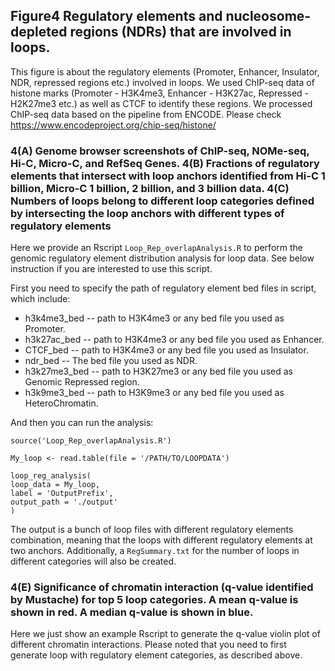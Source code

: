 ## Figure4 Regulatory elements and nucleosome-depleted regions (NDRs) that are involved in loops.


This figure is about the regulatory elements (Promoter, Enhancer, Insulator, NDR, repressed regions etc.) involved in loops. We used ChIP-seq data of histone marks (Promoter - H3K4me3, Enhancer - H3K27ac, Repressed - H2K27me3 etc.) as well as CTCF to identify these regions. We processed ChIP-seq data based on the pipeline from ENCODE. Please check https://www.encodeproject.org/chip-seq/histone/
### 4(A) Genome browser screenshots of ChIP-seq, NOMe-seq, Hi-C, Micro-C, and RefSeq Genes. 4(B) Fractions of regulatory elements that intersect with loop anchors identified from Hi-C 1 billion, Micro-C 1 billion, 2 billion, and 3 billion data. 4(C) Numbers of loops belong to different loop categories defined by intersecting the loop anchors with different types of regulatory elements

Here we provide an Rscript ```Loop_Rep_overlapAnalysis.R``` to perform the genomic regulatory element distribution analysis for loop data. See below instruction if you are interested to use this script.

First you need to specify the path of regulatory element bed files in script, which include:
- h3k4me3_bed -- path to H3K4me3 or any bed file you used as Promoter.
- h3k27ac_bed -- path to H3K4me3 or any bed file you used as Enhancer.
- CTCF_bed -- path to H3K4me3 or any bed file you used as Insulator.
- ndr_bed -- The bed file you used as NDR.
- h3k27me3_bed -- path to H3K27me3 or any bed file you used as Genomic Repressed region.
- h3k9me3_bed -- path to  H3K9me3 or any bed file you used as HeteroChromatin.

And then you can run the analysis:
```
source('Loop_Rep_overlapAnalysis.R')

My_loop <- read.table(file = '/PATH/TO/LOOPDATA')

loop_reg_analysis(
loop_data = My_loop, 
label = 'OutputPrefix', 
output_path = './output' 
)
```
The output is a bunch of loop files with different regulatory elements combination, meaning that the loops with different regulatory elements at two anchors. Additionally, a ```RegSummary.txt``` for the number of loops in different categories will also be created.

### 4(E) Significance of chromatin interaction (q-value identified by Mustache) for top 5 loop categories. A mean q-value is shown in red. A median q-value is shown in blue.

Here we just show an example Rscript to generate the q-value violin plot of different chromatin interactions. Please noted that you need to first generate loop with regulatory element categories, as described above.
